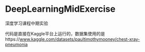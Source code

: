 # DeepLearningMidExercise
深度学习课程中期实验

代码是直接在Kaggle平台上运行的，数据集使用的是https://www.kaggle.com/datasets/paultimothymooney/chest-xray-pneumonia
